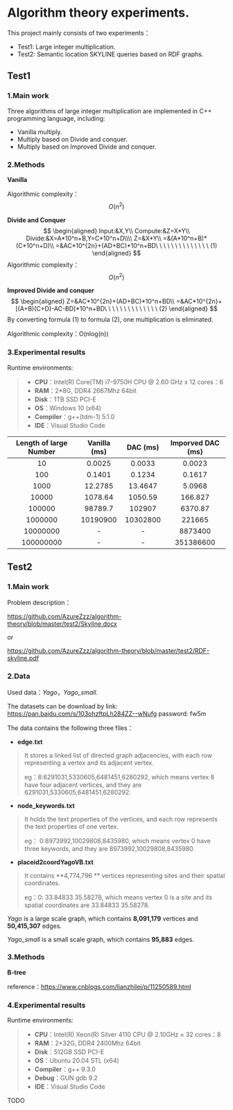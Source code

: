 # Algorithm theory experiments.


This project mainly consists of two experiments：

- Test1: Large integer multiplication.
- Test2: Semantic location SKYLINE queries based on RDF graphs.



## Test1



### 1.Main work

Three algorithms of large integer multiplication are implemented in C++ programming language, including:
- Vanilla multiply.
- Multiply based on Divide and conquer.
- Multiply based on Improved  Divide and conquer.



### 2.Methods

**Vanilla**

Algorithmic complexity：$$ O(n^2) $$

**Divide and Conquer**
$$
\begin{aligned}
Input:&X,Y\\
Compute:&Z=X*Y\\
Divide:&X=A*10^n+B,Y=C*10^n+D\\\\
Z=&X*Y\\
=&(A*10^n+B)*(C*10^n+D)\\
=&AC*10^{2n}+(AD+BC)*10^n+BD\ \ \ \ \ \ \ \ \ \ \ \ \ \ (1)
\end{aligned}
$$
Algorithmic complexity：$$ O(n^2) $$



**Improved  Divide and conquer**
$$
\begin{aligned}
Z=&AC*10^{2n}+(AD+BC)*10^n+BD\\
=&AC*10^{2n}+[(A+B)(C+D)-AC-BD]*10^n+BD\ \ \ \ \ \ \ \ \ \ \ \ \ \ (2)
\end{aligned}
$$
By converting formula (1) to formula (2), one multiplication is eliminated.

Algorithmic complexity：O(nlog(n))



### 3.Experimental results 

Runtime environments:

> - **CPU**：Intel(R) Core(TM) i7-9750H CPU @ 2.60 GHz x 12  cores：6
> - **RAM**：2*8G, DDR4 2667Mhz 64bit
> - **Disk**：1TB SSD PCI-E
> - **OS**：Windows 10 (x64)
> - **Compiler**：g++(tdm-1) 5.1.0
> - **IDE**：Visual Studio Code



| Length of large Number | Vanilla (ms) | DAC (ms) | Imporved DAC (ms) |
| :--------------------: | :----------: | :------: | :---------------: |
|           10           |    0.0025    |  0.0033  |      0.0023       |
|          100           |    0.1401    |  0.1234  |      0.1617       |
|          1000          |   12.2785    | 13.4647  |      5.0968       |
|         10000          |   1078.64    | 1050.59  |      166.827      |
|         100000         |   98789.7    |  102907  |      6370.87      |
|        1000000         |   10190900   | 10302800 |      221665       |
|        10000000        |      -       |    -     |      8873400      |
|       100000000        |      -       |    -     |     351386600     |




## Test2



### 1.Main work

Problem description：

https://github.com/AzureZzz/algorithm-theory/blob/master/test2/Skyline.docx

or

https://github.com/AzureZzz/algorithm-theory/blob/master/test2/RDF-skyline.pdf





### 2.Data

Used data：*Yago*，*Yago_small*.

The datasets can be download by link: https://pan.baidu.com/s/103ohzftpLh284ZZ--wNufg  password: fw5m

The data contains the following three files：

- **edge.txt**

> It stores a linked list of directed graph adjacencies, with each row representing a vertex and its adjacent vertex.
>
> eg：8:6291031,5330605,6481451,6280292, which means vertex 8 have four adjacent vertices, and they are 6291031,5330605,6481451,6280292.

- **node_keywords.txt**

> It holds the text properties of the vertices, and each row represents the text properties of one vertex.
>
> eg： 0:8973992,10029808,8435980, which means vertex 0 have three keywords, and they are 8973992,10029808,8435980.

- **placeid2coordYagoVB.txt**

> It contains **4,774,796 ** vertices representing sites and their spatial coordinates.
>
> eg：0: 33.84833 35.58278, which means vertex 0 is a site and its spatial coordinates are 33.84833 35.58278.

*Yago* is a large scale graph, which contains **8,091,179** vertices and **50,415,307** edges.

*Yago_small* is a small scale graph, which contains **95,883** edges.





### 3.Methods

**B-tree**

reference：https://www.cnblogs.com/lianzhilei/p/11250589.html






### 4.Experimental results 

Runtime environments:

> - **CPU**：Intel(R) Xeon(R) Silver 4110 CPU @ 2.10GHz × 32  cores：8
> - **RAM**：2*32G, DDR4 2400Mhz 64bit
> - **Disk**：512GB SSD PCI-E
> - **OS**：Ubuntu 20.04 STL (x64)
> - **Compiler**：g++ 9.3.0
> - **Debug**：GUN gdb 9.2
> - **IDE**：Visual Studio Code

TODO



